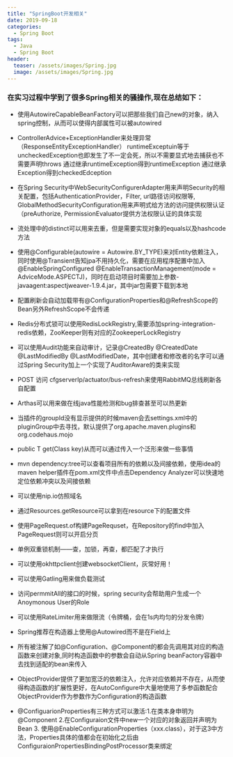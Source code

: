 ```yaml
---
title: "SpringBoot开发相关"
date: 2019-09-18
categories:
  - Spring Boot
tags:
  - Java
  - Spring Boot
header:
  teaser: /assets/images/Spring.jpg
  image: /assets/images/Spring.jpg
---
```


### 在实习过程中学到了很多Spring相关的骚操作,现在总结如下：

- 使用AutowireCapableBeanFactory可以把那些我们自己new的对象，纳入spring控制，从而可以使得内部属性可以被autowired

- ControllerAdvice+ExceptionHandler来处理异常（ResponseEntityExceptionHandler）
runtimeExceptuin等于uncheckedException也即发生了不一定会死，所以不需要显式地去捕获也不需要声明throws
通过继承runtimeException得到runtimeException
通过继承Exception得到checkedEdception

- 在Spring Security中WebSecurityConfigurerAdapter用来声明Security的相关配置，包括AuthenticationProvider，Filter, url路径访问权限等, GlobalMethodSecurityConfiguration用来声明式给方法的访问提供权限认证（preAuthorize, PermissionEvaluator提供方法权限认证的具体实现

- 流处理中的distinct可以用来去重，但是需要实现对象的equals以及hashcode方法

- 使用@Configurable(autowire = Autowire.BY_TYPE)来对Entity依赖注入，同时使用@Transient告知jpa不用持久化，需要在应用程序配置中加入@EnableSpringConfigured @EnableTransactionManagement(mode = AdviceMode.ASPECTJ)，同时在启动项目时需要加上参数-javaagent:aspectjweaver-1.9.4.jar，其中jar包需要下载到本地

- 配置刷新会自动加载带有@ConfigurationProperties和@RefreshScope的Bean另外RefreshScope不会传递

- Redis分布式锁可以使用RedisLockRegistry,需要添加spring-integration-redis依赖，ZooKeeper则有对应的ZookeeperLockRegistry

- 可以使用Audit功能来自动审计，记录@CreatedBy @CreatedDate @LastModifiedBy @LastModifiedDate，其中创建者和修改者的名字可以通过Spring Security加上一个实现了AuditorAware的类来实现

- POST 访问 cfgserverIp/actuator/bus-refresh来使用RabbitMQ总线刷新各自配置

- Arthas可以用来做在线java性能检测和bug排查甚至可以热更新

- 当插件的groupId没有显示提供的时候maven会去settings.xml中的pluginGroup中去寻找，默认提供了org.apache.maven.plugins和org.codehaus.mojo

- public <T> T get(Class<T> key)从而可以通过传入一个泛形来做一些事情

- mvn dependency:tree可以查看项目所有的依赖以及间接依赖，使用idea的maven helper插件在pom.xml文件中点击Dependency Analyzer可以快速地定位依赖冲突以及间接依赖

- 可以使用nip.io仿照域名

- 通过Resources.getResource可以拿到在resource下的配置文件

- 使用PageRequest.of构建PageRequset，在Repository的find中加入PageRequest则可以开启分页

- 单例双重锁机制——查，加锁，再查，都匹配了才执行

- 可以使用okhttpclient创建websocketClient，灰常好用！

- 可以使用Gatling用来做负载测试

- 访问permmitAll的接口的时候，spring security会帮助用户生成一个Anoymonous User的Role

- 可以使用RateLimiter用来做限流（令牌桶，会在1s内均匀的分发令牌）

- Spring推荐在构造器上使用@Autowired而不是在Field上

- 所有被注解了如@Configuration、@Component的都会先调用其对应的构造函数来创建对象,同时构造函数中的参数会自动从Spring beanFactory容器中去找到适配的bean来传入

- ObjectProvider提供了更加宽泛的依赖注入，允许对应依赖并不存在，从而使得构造函数的扩展性更好，在AutoConfigure中大量地使用了多参函数配合ObjectProvider作为参数作为Configuration的构造函数

- @ConfiguarionProperties有三种方式可以激活:1.在类本身申明为@Component 2.在Configuraion文件中new一个对应的对象返回并声明为Bean 3. 使用@EnableConfigurationProperties（xxx.class），对于这3中方法，Properties具体的值都会在初始化之后由ConfiguraionPropertiesBindingPostProcessor类来绑定